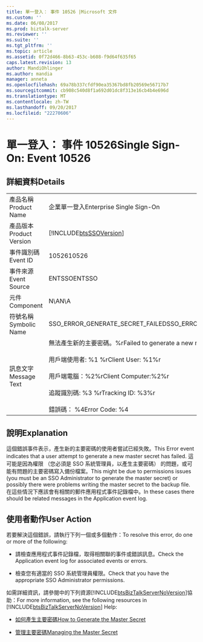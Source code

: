 ```yaml
---
title: 單一登入： 事件 10526 |Microsoft 文件
ms.custom: ''
ms.date: 06/08/2017
ms.prod: biztalk-server
ms.reviewer: ''
ms.suite: ''
ms.tgt_pltfrm: ''
ms.topic: article
ms.assetid: 0f72d466-8b63-453c-b608-f9d64f635f65
caps.latest.revision: 13
author: MandiOhlinger
ms.author: mandia
manager: anneta
ms.openlocfilehash: 69a78b337cfdf90ea35367bd8fb20569e56717b7
ms.sourcegitcommit: cb908c540d8f1a692d01dc8f313e16cb4b4e696d
ms.translationtype: MT
ms.contentlocale: zh-TW
ms.lasthandoff: 09/20/2017
ms.locfileid: "22270606"
---
```

# <a name="single-sign-on-event-10526"></a><span data-ttu-id="9ad61-102">單一登入： 事件 10526</span><span class="sxs-lookup"><span data-stu-id="9ad61-102">Single Sign-On: Event 10526</span></span>
## <a name="details"></a><span data-ttu-id="9ad61-103">詳細資料</span><span class="sxs-lookup"><span data-stu-id="9ad61-103">Details</span></span>  
  
|||  
|-|-|  
|<span data-ttu-id="9ad61-104">產品名稱</span><span class="sxs-lookup"><span data-stu-id="9ad61-104">Product Name</span></span>|<span data-ttu-id="9ad61-105">企業單一登入</span><span class="sxs-lookup"><span data-stu-id="9ad61-105">Enterprise Single Sign-On</span></span>|  
|<span data-ttu-id="9ad61-106">產品版本</span><span class="sxs-lookup"><span data-stu-id="9ad61-106">Product Version</span></span>|[!INCLUDE[btsSSOVersion](../includes/btsssoversion-md.md)]|  
|<span data-ttu-id="9ad61-107">事件識別碼</span><span class="sxs-lookup"><span data-stu-id="9ad61-107">Event ID</span></span>|<span data-ttu-id="9ad61-108">10526</span><span class="sxs-lookup"><span data-stu-id="9ad61-108">10526</span></span>|  
|<span data-ttu-id="9ad61-109">事件來源</span><span class="sxs-lookup"><span data-stu-id="9ad61-109">Event Source</span></span>|<span data-ttu-id="9ad61-110">ENTSSO</span><span class="sxs-lookup"><span data-stu-id="9ad61-110">ENTSSO</span></span>|  
|<span data-ttu-id="9ad61-111">元件</span><span class="sxs-lookup"><span data-stu-id="9ad61-111">Component</span></span>|<span data-ttu-id="9ad61-112">N\A</span><span class="sxs-lookup"><span data-stu-id="9ad61-112">N\A</span></span>|  
|<span data-ttu-id="9ad61-113">符號名稱</span><span class="sxs-lookup"><span data-stu-id="9ad61-113">Symbolic Name</span></span>|<span data-ttu-id="9ad61-114">SSO_ERROR_GENERATE_SECRET_FAILED</span><span class="sxs-lookup"><span data-stu-id="9ad61-114">SSO_ERROR_GENERATE_SECRET_FAILED</span></span>|  
|<span data-ttu-id="9ad61-115">訊息文字</span><span class="sxs-lookup"><span data-stu-id="9ad61-115">Message Text</span></span>|<span data-ttu-id="9ad61-116">無法產生新的主要密碼。%r</span><span class="sxs-lookup"><span data-stu-id="9ad61-116">Failed to generate a new master secret.%r</span></span><br /><br /> <span data-ttu-id="9ad61-117">用戶端使用者: %1 %r</span><span class="sxs-lookup"><span data-stu-id="9ad61-117">Client User: %1%r</span></span><br /><br /> <span data-ttu-id="9ad61-118">用戶端電腦：%2%r</span><span class="sxs-lookup"><span data-stu-id="9ad61-118">Client Computer:%2%r</span></span><br /><br /> <span data-ttu-id="9ad61-119">追蹤識別碼: %3 %r</span><span class="sxs-lookup"><span data-stu-id="9ad61-119">Tracking ID: %3%r</span></span><br /><br /> <span data-ttu-id="9ad61-120">錯誤碼： %4</span><span class="sxs-lookup"><span data-stu-id="9ad61-120">Error Code: %4</span></span>|  
  
## <a name="explanation"></a><span data-ttu-id="9ad61-121">說明</span><span class="sxs-lookup"><span data-stu-id="9ad61-121">Explanation</span></span>  
 <span data-ttu-id="9ad61-122">這個錯誤事件表示，產生新的主要密碼的使用者嘗試已經失敗。</span><span class="sxs-lookup"><span data-stu-id="9ad61-122">This Error event indicates that a user attempt to generate a new master secret has failed.</span></span> <span data-ttu-id="9ad61-123">這可能是因為權限 （您必須是 SSO 系統管理員，以產生主要密碼） 的問題，或可能有問題的主要密碼寫入備份檔案。</span><span class="sxs-lookup"><span data-stu-id="9ad61-123">This might be due to permissions issues (you must be an SSO Administrator to generate the master secret) or possibly there were problems writing the master secret to the backup file.</span></span> <span data-ttu-id="9ad61-124">在這些情況下應該會有相關的郵件應用程式事件記錄檔中。</span><span class="sxs-lookup"><span data-stu-id="9ad61-124">In these cases there should be related messages in the Application event log.</span></span>  
  
## <a name="user-action"></a><span data-ttu-id="9ad61-125">使用者動作</span><span class="sxs-lookup"><span data-stu-id="9ad61-125">User Action</span></span>  
 <span data-ttu-id="9ad61-126">若要解決這個錯誤，請執行下列一個或多個動作：</span><span class="sxs-lookup"><span data-stu-id="9ad61-126">To resolve this error, do one or more of the following:</span></span>  
  
-   <span data-ttu-id="9ad61-127">請檢查應用程式事件記錄檔，取得相關聯的事件或錯誤訊息。</span><span class="sxs-lookup"><span data-stu-id="9ad61-127">Check the Application event log for associated events or errors.</span></span>  
  
-   <span data-ttu-id="9ad61-128">檢查您有適當的 SSO 系統管理員權限。</span><span class="sxs-lookup"><span data-stu-id="9ad61-128">Check that you have the appropriate SSO Administrator permissions.</span></span>  
  
 <span data-ttu-id="9ad61-129">如需詳細資訊，請參閱中的下列資源[!INCLUDE[btsBizTalkServerNoVersion](../includes/btsbiztalkservernoversion-md.md)]協助：</span><span class="sxs-lookup"><span data-stu-id="9ad61-129">For more information, see the following resources in [!INCLUDE[btsBizTalkServerNoVersion](../includes/btsbiztalkservernoversion-md.md)] Help:</span></span>  
  
-   [<span data-ttu-id="9ad61-130">如何產生主要密碼</span><span class="sxs-lookup"><span data-stu-id="9ad61-130">How to Generate the Master Secret</span></span>](../core/how-to-generate-the-master-secret.md)  
  
-   [<span data-ttu-id="9ad61-131">管理主要密碼</span><span class="sxs-lookup"><span data-stu-id="9ad61-131">Managing the Master Secret</span></span>](../core/managing-the-master-secret.md)